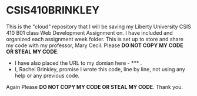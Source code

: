 # CSIS410BRINKLEY

This is the "cloud" repository that I will be saving my Liberty University CSIS 410 B01 class Web Development Assignment on. I have included and organized each assignment week folder. This is set up to store and share my code with my professor, Mary Cecil. Please **DO NOT COPY MY CODE OR STEAL MY CODE**. 

- I have also placed the URL to my domian here - *** .
- I, Rachel Brinkley, promise I wrote this code, line by line, not using any help or any previous code.

Again Please **DO NOT COPY MY CODE OR STEAL MY CODE**. Thank you.
